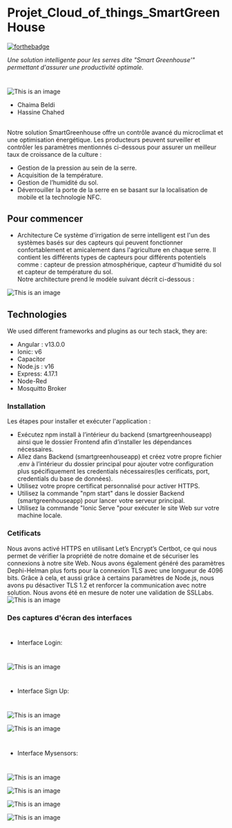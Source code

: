 # Projet_Cloud_of_things_SmartGreenHouse
[![forthebadge](http://forthebadge.com/images/badges/built-with-love.svg)](http://forthebadge.com)

_Une solution intelligente pour les serres dite "Smart Greenhouse'" permettant d'assurer une productivité optimale._
#
![This is an image ](/Frontend/src/assets/icon/crée-par.svg)
- Chaima Beldi
- Hassine Chahed 
##

Notre solution SmartGreenhouse offre un contrôle avancé du microclimat et une optimisation énergétique.
Les producteurs peuvent surveiller et contrôler les paramètres mentionnés ci-dessous pour assurer un meilleur taux de croissance de la culture :
- Gestion de la pression au sein de la serre.
- Acquisition de la température. 
- Gestion de l’humidité du sol.
- Déverrouiller la porte de la serre en se basant sur la localisation de mobile et la technologie NFC.
## Pour commencer

- Architecture 
Ce système d'irrigation de serre intelligent est l'un des systèmes basés sur des capteurs qui peuvent fonctionner confortablement 
et amicalement dans l'agriculture en chaque serre. Il contient les différents types de capteurs pour différents potentiels comme :
capteur de pression atmosphérique, capteur d'humidité du sol et capteur de température du sol.                  
Notre architecture prend le modèle suivant décrit ci-dessous :

![This is an image ](/Frontend/src/assets/icon/architecture.PNG)

## Technologies
We used different frameworks and plugins as our tech stack, they are:

- Angular : v13.0.0
- Ionic: v6
- Capacitor
- Node.js : v16
- Express: 4.17.1
- Node-Red
- Mosquitto Broker
### Installation

Les étapes pour installer et exécuter l'application :
- Exécutez npm install à l’intérieur du backend (smartgreenhouseapp) ainsi que le dossier Frontend afin d’installer les dépendances nécessaires.
- Allez dans Backend (smartgreenhouseapp) et créez votre propre fichier .env à l’intérieur du dossier principal pour ajouter votre configuration plus spécifiquement les 
credentials nécessaires(les cerificats, port, credentials du base de données).
- Utilisez votre propre certificat personnalisé pour activer HTTPS.
- Utilisez la commande "npm start" dans le dossier Backend (smartgreenhouseapp) pour lancer votre serveur principal.
- Utilisez la commande "Ionic Serve "pour exécuter le site Web sur votre machine locale.
### Cetificats

Nous avons activé HTTPS en utilisant Let’s Encrypt’s Certbot, ce qui nous permet de vérifier la propriété de notre domaine et de sécuriser les connexions à notre site Web.
Nous avons également généré des paramètres Dephi-Helman plus forts pour la connexion TLS avec une longueur de 4096 bits. Grâce à cela, et aussi grâce à certains paramètres de Node.js, nous avons pu désactiver TLS 1.2 et renforcer la communication avec notre solution. Nous avons été en mesure de noter une validation de SSLLabs.
![This is an image ](/Frontend/src/assets/icon/certficat.png)
### Des captures d'écran des interfaces 
#
-  Interface Login:
#
 ![This is an image ](/Frontend/src/assets/icon/loginpage.png)

#
- Interface Sign Up:
#

![This is an image ](/Frontend/src/assets/icon/signup.png)

![This is an image ](/Frontend/src/assets/icon/signup1.png)

#
- Interface Mysensors:
#
![This is an image ](/Frontend/src/assets/icon/homepage.png)


![This is an image ](/Frontend/src/assets/icon/temperature.png)


![This is an image ](/Frontend/src/assets/icon/light.png)

![This is an image ](/Frontend/src/assets/icon/humidity.png)



